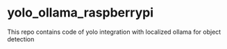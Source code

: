 # yolo_ollama_raspberrypi
This repo contains code of yolo integration with localized ollama for object detection
